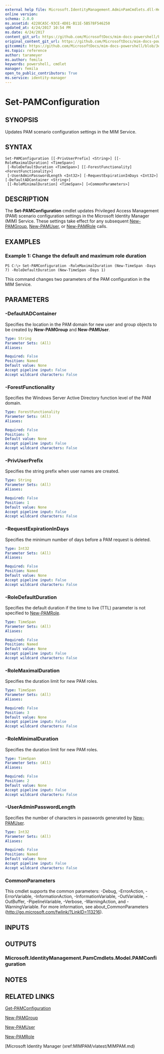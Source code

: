 ```yaml
---
external help file: Microsoft.IdentityManagement.AdminPamCmdlets.dll-Help.xml
online version: 
schema: 2.0.0
ms.assetid: 4228CA5C-93CE-4D81-B11E-5B578F546250
updated_at: 4/24/2017 10:54 PM
ms.date: 4/24/2017
content_git_url: https://github.com/MicrosoftDocs/mim-docs-powershell/blob/live/mim-cmdlets/MIMPAM/vlatest/Set-PAMConfiguration.md
original_content_git_url: https://github.com/MicrosoftDocs/mim-docs-powershell/blob/live/mim-cmdlets/MIMPAM/vlatest/Set-PAMConfiguration.md
gitcommit: https://github.com/MicrosoftDocs/mim-docs-powershell/blob/3e9264276b5141f0a82bd9905d67bb4900c9c2b3/mim-cmdlets/MIMPAM/vlatest/Set-PAMConfiguration.md
ms.topic: reference
author: tarameyer
ms.author: femila
keywords: powershell, cmdlet
manager: femila
open_to_public_contributors: True
ms.service: identity-manager
---
```


# Set-PAMConfiguration

## SYNOPSIS
Updates PAM scenario configuration settings in the MIM Service.

## SYNTAX

```
Set-PAMConfiguration [[-PrivUserPrefix] <String>] [[-RoleMaximalDuration] <TimeSpan>]
 [-RoleDefaultDuration <TimeSpan>] [[-ForestFunctionality] <ForestFunctionality>]
 [-UserAdminPasswordLength <Int32>] [-RequestExpirationInDays <Int32>] [-DefaultADContainer <String>]
 [[-RoleMinimalDuration] <TimeSpan>] [<CommonParameters>]
```

## DESCRIPTION
The **Set-PAMConfiguration** cmdlet updates Privileged Access Management (PAM) scenario configuration settings in the Microsoft Identity Manager (MIM) Service.
These settings take effect for any subsequent [New-PAMGroup](./New-PAMGroup.md), [New-PAMUser](./New-PAMUser.md), or [New-PAMRole](./New-PAMRole.md) calls.

## EXAMPLES

### Example 1: Change the default and maximum role duration
```
PS C:\> Set-PAMConfiguration -RoleMaximalDuration (New-TimeSpan -Days 7) -RoleDefaultDuration (New-TimeSpan -Days 1)
```

This command changes two parameters of the PAM configuration in the MIM Service.

## PARAMETERS

### -DefaultADContainer
Specifies the location in the PAM domain for new user and group objects to be created by **New-PAMGroup** and **New-PAMUser**.

```yaml
Type: String
Parameter Sets: (All)
Aliases: 

Required: False
Position: Named
Default value: None
Accept pipeline input: False
Accept wildcard characters: False
```

### -ForestFunctionality
Specifies the Windows Server Active Directory function level of the PAM domain.

```yaml
Type: ForestFunctionality
Parameter Sets: (All)
Aliases: 

Required: False
Position: 5
Default value: None
Accept pipeline input: False
Accept wildcard characters: False
```

### -PrivUserPrefix
Specifies the string prefix when user names are created.

```yaml
Type: String
Parameter Sets: (All)
Aliases: 

Required: False
Position: 1
Default value: None
Accept pipeline input: False
Accept wildcard characters: False
```

### -RequestExpirationInDays
Specifies the minimum number of days before a PAM request is deleted.

```yaml
Type: Int32
Parameter Sets: (All)
Aliases: 

Required: False
Position: Named
Default value: None
Accept pipeline input: False
Accept wildcard characters: False
```

### -RoleDefaultDuration
Specifies the default duration if the time to live (TTL) parameter is not specified to [New-PAMRole](./New-PAMRole.md).

```yaml
Type: TimeSpan
Parameter Sets: (All)
Aliases: 

Required: False
Position: Named
Default value: None
Accept pipeline input: False
Accept wildcard characters: False
```

### -RoleMaximalDuration
Specifies the duration limit for new PAM roles.

```yaml
Type: TimeSpan
Parameter Sets: (All)
Aliases: 

Required: False
Position: 3
Default value: None
Accept pipeline input: False
Accept wildcard characters: False
```

### -RoleMinimalDuration
Specifies the duration limit for new PAM roles.

```yaml
Type: TimeSpan
Parameter Sets: (All)
Aliases: 

Required: False
Position: 2
Default value: None
Accept pipeline input: False
Accept wildcard characters: False
```

### -UserAdminPasswordLength
Specifies the number of characters in passwords generated by [New-PAMUser](./New-PAMUser.md).

```yaml
Type: Int32
Parameter Sets: (All)
Aliases: 

Required: False
Position: Named
Default value: None
Accept pipeline input: False
Accept wildcard characters: False
```

### CommonParameters
This cmdlet supports the common parameters: -Debug, -ErrorAction, -ErrorVariable, -InformationAction, -InformationVariable, -OutVariable, -OutBuffer, -PipelineVariable, -Verbose, -WarningAction, and -WarningVariable. For more information, see about_CommonParameters (http://go.microsoft.com/fwlink/?LinkID=113216).

## INPUTS

## OUTPUTS

### Microsoft.IdentityManagement.PamCmdlets.Model.PAMConfiguration

## NOTES

## RELATED LINKS

[Get-PAMConfiguration](xref:MIMPAM/vlatest/Get-PAMConfiguration.md)

[New-PAMGroup](xref:MIMPAM/vlatest/New-PAMGroup.md)

[New-PAMUser](xref:MIMPAM/vlatest/New-PAMUser.md)

[New-PAMRole](xref:MIMPAM/vlatest/New-PAMRole.md)

[Microsoft Identity Manager (xref:MIMPAM/vlatest/MIMPAM.md)
